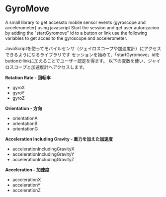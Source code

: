 # GyroMove

A small library to get accessto mobile sensor events (gyroscope and accelerometer) using javascript
Start the session and get user autorizacion by adding the "startGyromove" id to a button or link
use the following variables to get acces to the gyroscope and accelerometer.

JavaScriptを使ってモバイルセンサ（ジェイロスコープや加速度計）にアクセスできるようになるライブラリです
セッションを始めて、「startGyromove」idをbuttonかlinkに加えることでユーザー認定を得ます。
以下の変数を使い、ジャイロスコープと加速度計へアクセスします。

**Rotation Rate -  回転率**

- gyroX
- gyroY
- gyroZ

**Orientation - 方向**

- orientationA
- orientationB
- orientationG

**Acceleration Including Gravity - 重力を加えた加速度**

- accelerationIncludingGravityX
- accelerationIncludingGravityY
- accelerationIncludingGravityZ

**Acceleration - 加速度**

- accelerationX
- accelerationY
- accelerationZ


